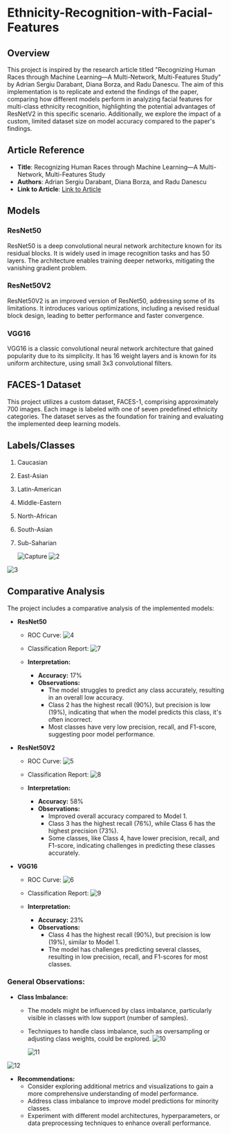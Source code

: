 # Ethnicity-Recognition-with-Facial-Features

## Overview

This project is inspired by the research article titled "Recognizing Human Races through Machine Learning—A Multi-Network, Multi-Features Study" by Adrian Sergiu Darabant, Diana Borza, and Radu Danescu. The aim of this implementation is to replicate and extend the findings of the paper, comparing how different models perform in analyzing facial features for multi-class ethnicity recognition, highlighting the potential advantages of ResNetV2 in this specific scenario.  Additionally, we explore the impact of a custom, limited dataset size on model accuracy compared to the paper's findings.

## Article Reference

- **Title**: Recognizing Human Races through Machine Learning—A Multi-Network, Multi-Features Study
- **Authors**: Adrian Sergiu Darabant, Diana Borza, and Radu Danescu
- **Link to Article**: [Link to Article](https://www.mdpi.com/2227-7390/9/2/195)

## Models

### ResNet50

ResNet50 is a deep convolutional neural network architecture known for its residual blocks. It is widely used in image recognition tasks and has 50 layers. The architecture enables training deeper networks, mitigating the vanishing gradient problem.

### ResNet50V2

ResNet50V2 is an improved version of ResNet50, addressing some of its limitations. It introduces various optimizations, including a revised residual block design, leading to better performance and faster convergence.

### VGG16

VGG16 is a classic convolutional neural network architecture that gained popularity due to its simplicity. It has 16 weight layers and is known for its uniform architecture, using small 3x3 convolutional filters.

## FACES-1 Dataset

This project utilizes a custom dataset, FACES-1,  comprising approximately 700 images. Each image is labeled with one of seven predefined ethnicity categories. The dataset serves as the foundation for training and evaluating the implemented deep learning models.

## Labels/Classes

1. Caucasian
2. East-Asian
3. Latin-American
4. Middle-Eastern
5. North-African
6. South-Asian
7. Sub-Saharian

   ![Capture](https://github.com/najwanaamane/Ethnicity-Recognition-with-Facial-Features/assets/86806375/3056885f-56f3-40a8-8097-fcf368bb24f7)
   ![2](https://github.com/najwanaamane/Ethnicity-Recognition-with-Facial-Features/assets/86806375/2f76672e-3bf5-4986-a757-9ad285bf060b)

  ![3](https://github.com/najwanaamane/Ethnicity-Recognition-with-Facial-Features/assets/86806375/57976f82-2ed0-40ae-a233-bbb2bc62942c)



## Comparative Analysis

The project includes a comparative analysis of the implemented models:

- **ResNet50**
  - ROC Curve: ![4](https://github.com/najwanaamane/Ethnicity-Recognition-with-Facial-Features/assets/86806375/d6de2d60-bdfd-4db1-992a-513e9e8c36d3)

  - Classification Report: ![7](https://github.com/najwanaamane/Ethnicity-Recognition-with-Facial-Features/assets/86806375/609a7469-f79b-4ec0-8e8c-9de89e0e95c0)

  - **Interpretation:**
    - **Accuracy:** 17%
    - **Observations:**
      - The model struggles to predict any class accurately, resulting in an overall low accuracy.
      - Class 2 has the highest recall (90%), but precision is low (19%), indicating that when the model predicts this class, it's often incorrect.
      - Most classes have very low precision, recall, and F1-score, suggesting poor model performance.

- **ResNet50V2**
  - ROC Curve: ![5](https://github.com/najwanaamane/Ethnicity-Recognition-with-Facial-Features/assets/86806375/e716e8cd-3e9b-4dbf-a49f-641962279776)

  - Classification Report: ![8](https://github.com/najwanaamane/Ethnicity-Recognition-with-Facial-Features/assets/86806375/a58be5d6-684b-488f-800b-b167a0dd516a)

  - **Interpretation:**
    - **Accuracy:** 58%
    - **Observations:**
      - Improved overall accuracy compared to Model 1.
      - Class 3 has the highest recall (76%), while Class 6 has the highest precision (73%).
      - Some classes, like Class 4, have lower precision, recall, and F1-score, indicating challenges in predicting these classes accurately.

- **VGG16**
  - ROC Curve: ![6](https://github.com/najwanaamane/Ethnicity-Recognition-with-Facial-Features/assets/86806375/a52522d5-b971-4b6a-9074-09410ac27184)

  - Classification Report: ![9](https://github.com/najwanaamane/Ethnicity-Recognition-with-Facial-Features/assets/86806375/bda3d67f-51e9-48ce-a413-3ba08e64b0a0)

  - **Interpretation:**
    - **Accuracy:** 23%
    - **Observations:**
      - Class 4 has the highest recall (90%), but precision is low (19%), similar to Model 1.
      - The model has challenges predicting several classes, resulting in low precision, recall, and F1-scores for most classes.

### General Observations:

- **Class Imbalance:**
  - The models might be influenced by class imbalance, particularly visible in classes with low support (number of samples).
  - Techniques to handle class imbalance, such as oversampling or adjusting class weights, could be explored.
    ![10](https://github.com/najwanaamane/Ethnicity-Recognition-with-Facial-Features/assets/86806375/f4c3e006-283a-4ed5-8a7c-ad8b25e829f8)

    ![11](https://github.com/najwanaamane/Ethnicity-Recognition-with-Facial-Features/assets/86806375/ba3f81e6-5d1f-4358-8750-7482680f1021)

    
![12](https://github.com/najwanaamane/Ethnicity-Recognition-with-Facial-Features/assets/86806375/83d7509b-abf5-43f9-80ef-ac7b30ab7912)



- **Recommendations:**
  - Consider exploring additional metrics and visualizations to gain a more comprehensive understanding of model performance.
  - Address class imbalance to improve model predictions for minority classes.
  - Experiment with different model architectures, hyperparameters, or data preprocessing techniques to enhance overall performance.


